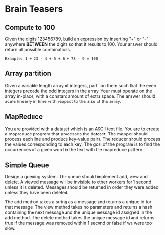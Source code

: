 # Brain Teasers
## Compute to 100
Given the digits 123456789, build an expression by inserting "+" or "-" anywhere **BETWEEN** the digits so that it results to 100. Your answer should return all possible combinations.
```
Example: 1 + 23 - 4 + 5 + 6 + 78 - 9 = 100
```

## Array partition
Given a variable length array of integers, partition them such that the even integers precede the odd integers in the array. Your must operate on the array in-place, with a constant amount of extra space. The answer should scale linearly in time with respect to the size of the array.

## MapReduce
You are provided with a dataset which is an ASCII text file. You are to create a mapreduce program that processes the dataset.  The mapper should process each line and produce key-value pairs. The reducer should process the values corresponding to each key. The goal of the program is to find the occurrences of a given word in the text with the mapreduce pattern.

## Simple Queue
Design a queuing system. The queue should implement add, view and delete. A viewed message will be invisible to other workers for 1 second unless it is deleted. Messages should be returned in order they were added unless they have been deleted.

The add method takes a string as a message and returns a unique id for that message.  The view method takes no parameters and returns a hash containing the next message and the unique message id assigned in the add method.  The delete method takes the unique message id and returns true if the message was removed within 1 second or false if we were too slow.